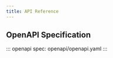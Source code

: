 ```yaml
---
title: API Reference
---
```


## OpenAPI Specification

::: openapi
    spec: openapi/openapi.yaml
:::
